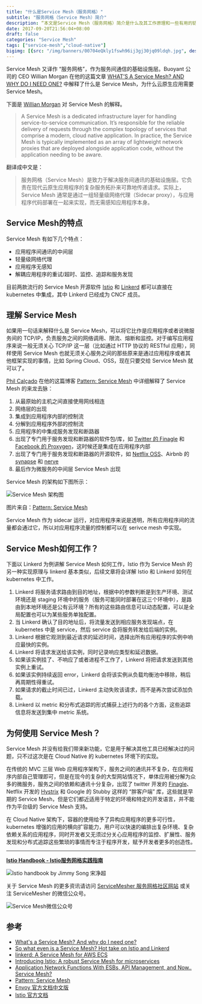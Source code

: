 ```yaml
---
title: "什么是Service Mesh（服务网格）"
subtitle: "服务网格（Service Mesh）简介"
description: “本文是Service Mesh（服务网格）简介是什么及其工作原理和一些有用的链接。"
date: 2017-09-20T21:56:04+08:00
draft: false
categories: "Service Mesh"
tags: ["service-mesh","cloud-native"]
bigimg: [{src: "/img/banners/00704eQkly1fswh96ij3gj30jq09ldqh.jpg", desc: "Service Mesh|Sept 20,2017"}]
---
```


Service Mesh 又译作 “服务网格”，作为服务间通信的基础设施层。Buoyant 公司的 CEO Willian Morgan 在他的这篇文章 [WHAT’S A Service Mesh? AND WHY DO I NEED ONE?](https://buoyant.io/2017/04/25/whats-a-service-mesh-and-why-do-i-need-one/) 中解释了什么是 Service Mesh，为什么云原生应用需要 Service Mesh。

下面是 [Willian Morgan](https://twitter.com/wm) 对 Service Mesh 的解释。

> A Service Mesh is a dedicated infrastructure layer for handling service-to-service communication. It’s responsible for the reliable delivery of requests through the complex topology of services that comprise a modern, cloud native application. In practice, the Service Mesh is typically implemented as an array of lightweight network proxies that are deployed alongside application code, without the application needing to be aware.

翻译成中文是：

> 服务网格（Service Mesh）是致力于解决服务间通讯的基础设施层。它负责在现代云原生应用程序的复杂服务拓扑来可靠地传递请求。实际上，Service Mesh 通常是通过一组轻量级网络代理（Sidecar proxy），与应用程序代码部署在一起来实现，而无需感知应用程序本身。

## Service Mesh的特点

Service Mesh 有如下几个特点：

- 应用程序间通讯的中间层
- 轻量级网络代理
- 应用程序无感知
- 解耦应用程序的重试/超时、监控、追踪和服务发现

目前两款流行的 Service Mesh 开源软件 [Istio](https://istio.io) 和 [Linkerd](https://linkerd.io) 都可以直接在 kubernetes 中集成，其中 Linkerd 已经成为 CNCF 成员。

## 理解 Service Mesh

如果用一句话来解释什么是 Service Mesh，可以将它比作是应用程序或者说微服务间的 TCP/IP，负责服务之间的网络调用、限流、熔断和监控。对于编写应用程序来说一般无须关心 TCP/IP 这一层（比如通过 HTTP 协议的 RESTful 应用），同样使用 Service Mesh 也就无须关心服务之间的那些原来是通过应用程序或者其他框架实现的事情，比如 Spring Cloud、OSS，现在只要交给 Service Mesh 就可以了。

[Phil Calçado](http://philcalcado.com/) 在他的这篇博客 [Pattern: Service Mesh](http://philcalcado.com/2017/08/03/pattern_service_mesh.html) 中详细解释了 Service Mesh 的来龙去脉：

1. 从最原始的主机之间直接使用网线相连
2. 网络层的出现
3. 集成到应用程序内部的控制流
4. 分解到应用程序外部的控制流
5. 应用程序的中集成服务发现和断路器
6. 出现了专门用于服务发现和断路器的软件包/库，如 [Twitter 的 Finagle](https://finagle.github.io/) 和 [Facebook  的 Proxygen](https://code.facebook.com/posts/1503205539947302)，这时候还是集成在应用程序内部
7. 出现了专门用于服务发现和断路器的开源软件，如 [Netflix OSS](http://netflix.github.io/)、Airbnb 的 [synapse](https://github.com/airbnb/synapse) 和 [nerve](https://github.com/airbnb/nerve)
8. 最后作为微服务的中间层 Service Mesh 出现

Service Mesh 的架构如下图所示：

![Service Mesh 架构图](https://ws1.sinaimg.cn/large/00704eQkly1fswh7dbs1pj30id0bpmxl.jpg)

图片来自：[Pattern: Service Mesh](http://philcalcado.com/2017/08/03/pattern_service_mesh.html)

Service Mesh 作为 sidecar 运行，对应用程序来说是透明，所有应用程序间的流量都会通过它，所以对应用程序流量的控制都可以在 serivce mesh 中实现。

## Service Mesh如何工作？

下面以 Linkerd 为例讲解 Service Mesh 如何工作，Istio 作为 Service Mesh 的另一种实现原理与 linkerd 基本类似，后续文章将会详解 Istio 和 Linkerd 如何在 kubernetes 中工作。

1. Linkerd 将服务请求路由到目的地址，根据中的参数判断是到生产环境、测试环境还是 staging 环境中的服务（服务可能同时部署在这三个环境中），是路由到本地环境还是公有云环境？所有的这些路由信息可以动态配置，可以是全局配置也可以为某些服务单独配置。
2. 当 Linkerd 确认了目的地址后，将流量发送到相应服务发现端点，在 kubernetes 中是 service，然后 service 会将服务转发给后端的实例。
3. Linkerd 根据它观测到最近请求的延迟时间，选择出所有应用程序的实例中响应最快的实例。
4. Linkerd 将请求发送给该实例，同时记录响应类型和延迟数据。
5. 如果该实例挂了、不响应了或者进程不工作了，Linkerd 将把请求发送到其他实例上重试。
6. 如果该实例持续返回 error，Linkerd 会将该实例从负载均衡池中移除，稍后再周期性得重试。
7. 如果请求的截止时间已过，Linkerd 主动失败该请求，而不是再次尝试添加负载。
8. Linkerd 以 metric 和分布式追踪的形式捕获上述行为的各个方面，这些追踪信息将发送到集中 metric 系统。

## 为何使用 Service Mesh？

Service Mesh 并没有给我们带来新功能，它是用于解决其他工具已经解决过的问题，只不过这次是在 Cloud Native 的 kubernetes 环境下的实现。

在传统的 MVC 三层 Web 应用程序架构下，服务之间的通讯并不复杂，在应用程序内部自己管理即可，但是在现今的复杂的大型网站情况下，单体应用被分解为众多的微服务，服务之间的依赖和通讯十分复杂，出现了 twitter 开发的 [Finagle](https://twitter.github.io/finagle/)、Netflix 开发的 [Hystrix](https://github.com/Netflix/Hystrix) 和 Google 的 Stubby 这样的 “胖客户端” 库，这些就是早期的 Service Mesh，但是它们都近适用于特定的环境和特定的开发语言，并不能作为平台级的 Service Mesh 支持。

在 Cloud Native 架构下，容器的使用给予了异构应用程序的更多可行性，kubernetes 增强的应用的横向扩容能力，用户可以快速的编排出复杂环境、复杂依赖关系的应用程序，同时开发者又无须过分关心应用程序的监控、扩展性、服务发现和分布式追踪这些繁琐的事情而专注于程序开发，赋予开发者更多的创造性。

---

**[Istio Handbook - Istio服务网格实践指南](https://jimmysong.io/istio-handbook)**

![Istio handbook by Jimmy Song 宋净超](https://ws2.sinaimg.cn/large/006tNbRwly1fyczkt7rpzj30go0lvgo4.jpg)

关于 Service Mesh 的更多资讯请访问 [ServiceMesher 服务网格社区网站](http://www.servicemesher.com) 或关注 ServiceMesher 的微信公众号。

![Service Mesh微信公众号](https://ws1.sinaimg.cn/large/00704eQkly1fswhfttyooj3076076q3r.jpg)

## 参考

- [What's a Service Mesh? And why do I need one?](https://buoyant.io/2017/04/25/whats-a-service-mesh-and-why-do-i-need-one/)
- [So what even is a Service Mesh? Hot take on Istio and Linkerd](http://redmonk.com/jgovernor/2017/05/31/so-what-even-is-a-service-mesh-hot-take-on-istio-and-linkerd)
- [linkerd: A Service Mesh for AWS ECS](https://medium.com/attest-engineering/linkerd-a-service-mesh-for-aws-ecs-937f201f847a)
- [Introducing Istio: A robust Service Mesh for microservices](https://istio.io/blog/istio-service-mesh-for-microservices.html)
- [Application Network Functions With ESBs, API Management, and Now.. Service Mesh?](http://blog.christianposta.com/microservices/application-network-functions-with-esbs-api-management-and-now-service-mesh/)
- [Pattern: Service Mesh](http://philcalcado.com/2017/08/03/pattern_service_mesh.html)
- [Envoy 官方文档中文版](http://www.servicemesher.com/envoy/)
- [Istio 官方文档](https://istio.io/zh/)
